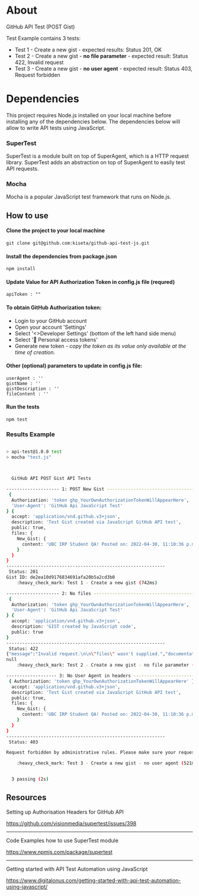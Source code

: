# About
GitHub API Test (POST Gist) 

Test Example contains 3 tests:
- Test 1 - Create a new gist - expected results: Status 201, OK
- Test 2 - Create a new gist - **no file parameter** - expected result: Status 422, Invalid request
- Test 3 - Create a new gist - **no user agent** - expected result: Status 403, Request forbidden

# Dependencies

This project requires Node.js installed on your local machine before installing any of the dependencies below. The dependencies below will allow to write API tests using JavaScript.

### SuperTest
SuperTest is a module built on top of SuperAgent, which is a HTTP request library. SuperTest adds an abstraction on top of SuperAgent to easily test API requests.

### Mocha
Mocha is a popular JavaScript test framework that runs on Node.js.

## How to use
#### Clone the project to your local machine

```
git clone git@github.com:kiseta/github-api-test-js.git
```
#### Install the dependencies from package.json
```
npm install
```
#### Update Value for API Authorization Token in config.js file (**requred**)
```
apiToken : ""
```
#### To obtain GitHub Authorization token:
- Login to your GitHub account
- Open your account 'Settings'
- Select '<>Developer Settings' (bottom of the left hand side menu)
- Select ':key: Personal access tokens'
- Generate new token - *copy the token as its value only available at the time of creation.*

#### Other (optional) parameters to update in config.js file:

```
userAgent : ''
gistName : ''
gistDescription : ''
fileContent : ''
```
#### Run the tests
```
npm test
```
### Results Example

```bash

> api-test@1.0.0 test
> mocha "test.js"



  GitHub API POST Gist API Tests

-------------------- 1: POST New Gist -----------------------------------
 {
  Authorization: 'token ghp_YourOwnAuthorizationTokenWillAppearHere',
  'User-Agent': 'GitHub Api JavaScript Test'
} {
  accept: 'application/vnd.github.v3+json',
  description: 'Test Gist created via JavaScript GitHub API test',
  public: true,
  files: {
    New_Gist: {
      content: 'UBC IRP Student QA! Posted on: 2022-04-30, 11:10:36 p.m.'
    }
  }
}
------------------------------------------------------------
 Status: 201
Gist ID: de2ea10d9176834691afa20b5a2cd3b0
    :heavy_check_mark: Test 1 - Create a new gist (742ms)

-------------------- 2: No files -------------------------------------------
 {
  Authorization: 'token ghp_YourOwnAuthorizationTokenWillAppearHere',
  'User-Agent': 'GitHub Api JavaScript Test'
} {
  accept: 'application/vnd.github.v3+json',
  description: 'GIST created by JavaScript code',
  public: true
}
------------------------------------------------------------
 Status: 422
{"message":"Invalid request.\n\n\"files\" wasn't supplied.","documentation_url":"https://docs.github.com/rest/reference/gists#create-a-gist"}
null
    :heavy_check_mark: Test 2 - Create a new gist - no file parameter (717ms)

------------------- 3: No User Agent in headers -----------------------
 { Authorization: 'token ghp_YourOwnAuthorizationTokenWillAppearHere' } {
  accept: 'application/vnd.github.v3+json',
  description: 'Test Gist created via JavaScript GitHub API test',
  public: true,
  files: {
    New_Gist: {
      content: 'UBC IRP Student QA! Posted on: 2022-04-30, 11:10:36 p.m.'
    }
  }
}
------------------------------------------------------------
 Status: 403

Request forbidden by administrative rules. Please make sure your request has a User-Agent header (https://docs.github.com/en/rest/overview/resources-in-the-rest-api#user-agent-required). Check https://developer.github.com for other possible causes.

    :heavy_check_mark: Test 3 - Create a new gist - no user agent (521ms)


  3 passing (2s)


```

## Resources
Setting up Authorisation Headers for GitHub API

https://github.com/visionmedia/supertest/issues/398

---

Code Examples how to use SuperTest module

https://www.npmjs.com/package/supertest

---

Getting started with API Test Automation using JavaScript

https://www.digitalonus.com/getting-started-with-api-test-automation-using-javascript/
